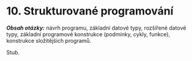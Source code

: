 # 10. Strukturované programování

***Obsah otázky:*** návrh programu, základní datové typy, rozšířené datové typy, základní  programové konstrukce (podmínky, cykly, funkce), konstrukce složitějších programů. 

Stub.